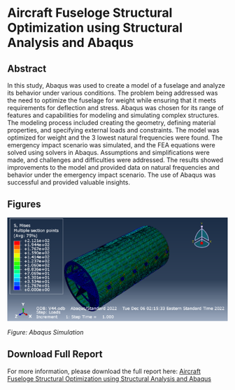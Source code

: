 # Aircraft Fuseloge Structural Optimization using Structural Analysis and Abaqus
## Abstract
In this study, Abaqus was used to create a model of a fuselage and analyze its behavior under 
various conditions. The problem being addressed was the need to optimize the fuselage for weight 
while ensuring that it meets requirements for deflection and stress. Abaqus was chosen for its range 
of features and capabilities for modeling and simulating complex structures. The modeling process 
included creating the geometry, defining material properties, and specifying external loads and 
constraints. The model was optimized for weight and the 3 lowest natural frequencies were found. 
The emergency impact scenario was simulated, and the FEA equations were solved using solvers 
in Abaqus. Assumptions and simplifications were made, and challenges and difficulties were 
addressed. The results showed improvements to the model and provided data on natural 
frequencies and behavior under the emergency impact scenario. The use of Abaqus was successful 
and provided valuable insights.

## Figures
![Project 1 Image](/assets/images/project_1_image.PNG)

*Figure: Abaqus Simulation*

## Download Full Report
For more information, please download the full report here: [Aircraft Fuseloge Structural Optimization using Structural Analysis and Abaqus](/assets/docs/AE4630_AbaqusProject.pdf)
